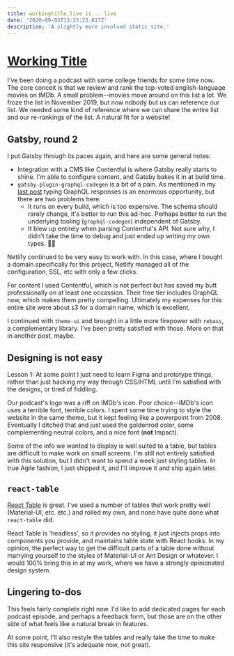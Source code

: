 ```yaml
---
title: workingtitle.live is... live
date: '2020-09-03T13:23:23.817Z'
description: 'A slightly more involved static site.'
---
```


# [Working Title](https://workingtitle.live)

I've been doing a podcast with some college friends for some time now. The core conceit is that we review and rank the top-voted english-language movies on IMDb. A small problem--movies move around on this list a lot. We froze the list in November 2019,
but now nobody but us can reference our list. We needed some kind of reference where we can share the entire list and our re-rankings of the list. A natural fit for a website!

## Gatsby, round 2

I put Gatsby through its paces again, and here are some general notes:

- Integration with a CMS like Contentful is where Gatsby really starts to shine. I'm able to configure content, and Gatsby bakes it in at build time.
- `gatsby-plugin-graphql-codegen` is a bit of a pain. As mentioned in my [last post](/blog/building-the-blog) typing GraphQL responses is an enormous opportunity, but there are two problems here:
  - It runs on every build, which is too expensive. The schema should rarely change, it's better to run this ad-hoc. Perhaps better to run the underlying tooling (`graphql-codegen`) independent of Gatsby.
  - It blew up entirely when parsing Contentful's API. Not sure why, I didn't take the time to debug and just ended up writing my own types. 🤷‍♂️

Netlify continued to be very easy to work with. In this case, where I bought a domain specifically for this project, Netlify managed all of the configuration, SSL, etc with only a few clicks.

For content I used Contentful, which is not perfect but has saved my butt professionally on at least one occassion. Their free tier includes GraphQL now, which makes them pretty compelling. Ultimately my expenses for this entire site were about `$`3 for a domain name, which is excellent.

I continued with `theme-ui` and brought in a little more firepower with `rebass`, a complementary library. I've been pretty satisfied with those. More on that in another post, maybe.

## Designing is not easy

Lesson 1: At some point I just need to learn Figma and prototype things, rather than just hacking my way through CSS/HTML until I'm satisfied with the designs, or tired of fiddling.

Our podcast's logo was a riff on IMDb's icon. Poor choice--IMDb's icon uses a terrible font, terrible colors. I spent some time trying to style the website in the same theme, but it kept feeling like a powerpoint from 2008. Eventually I ditched that
and just used the goldenrod color, some complementing neutral colors, and a nice font (**not** Impact).

Some of the info we wanted to display is well suited to a table, but tables are difficult to make work on small screens. I'm still not entirely satisfied with this solution, but I didn't want to spend a week just styling tables. In true Agile fashion,
I just shipped it, and I'll improve it and ship again later.

## `react-table`

[React Table](https://react-table.tanstack.com/) is great. I've used a number of tables that work pretty well (Material-UI, etc. etc.) and rolled my own, and none have quite done what `react-table` did.

React Table is 'headless', so it provides no styling, it just injects props into components you provide, and maintains table state with React hooks. In my opinion, the perfect way to get the difficult parts of a table done without marrying yourself to
the styles of Material-UI or Ant Design or whatever. I would 100% bring this in at my work, where we have a strongly opinionated design system.

## Lingering to-dos

This feels fairly complete right now. I'd like to add dedicated pages for each podcast episode, and perhaps a feedback form, but those are on the other side of what feels like a natural break in features.

At some point, I'll also restyle the tables and really take the time to make this site responsive (it's adequate now, not great).
